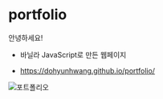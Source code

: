 # portfolio
안녕하세요!

- 바닐라 JavaScript로 만든 웹페이지 

-  https://dohyunhwang.github.io/portfolio/

![포트폴리오](https://user-images.githubusercontent.com/68048248/125561832-b4d0d7ca-30f3-41ed-bf90-7939569ecec8.gif)
